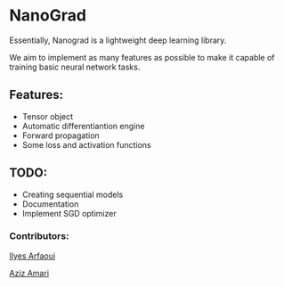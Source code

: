 # NanoGrad

Essentially, Nanograd is a lightweight deep learning library.

We aim to implement as many features as possible to make it capable of training basic neural network tasks.

## Features:
* Tensor object
* Automatic differentiantion engine
* Forward propagation
* Some loss and activation functions
## TODO:
* Creating sequential models
* Documentation
* Implement SGD optimizer

### Contributors:
[Ilyes Arfaoui](https://github.com/Quimzy)

[Aziz Amari](https://github.com/azizamari)
